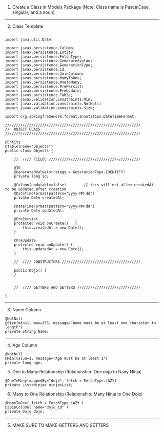 1. Create a Class in Models Package (Note: Class name is PascalCase, singular, and a noun)

-------

2. Class Template
```

import java.util.Date;

import javax.persistence.Column;
import javax.persistence.Entity;
import javax.persistence.FetchType;
import javax.persistence.GeneratedValue;
import javax.persistence.GenerationType;
import javax.persistence.Id;
import javax.persistence.JoinColumn;
import javax.persistence.ManyToOne;
import javax.persistence.OneToMany;
import javax.persistence.PrePersist;
import javax.persistence.PreUpdate;
import javax.persistence.Table;
import javax.validation.constraints.Min;
import javax.validation.constraints.NotNull;
import javax.validation.constraints.Size;

import org.springframework.format.annotation.DateTimeFormat;

//////////////////////////////////////////////////////////////
//	OBJECT CLASS
//////////////////////////////////////////////////////////////

@Entity
@Table(name="objects")
public class Objects {

	//	//// FIELDS //////////////////////////////////////////
	
	@Id
	@GeneratedValue(strategy = GenerationType.IDENTITY)
	private long id;
	
	@Column(updatable=false)		// this will not allow createdAt to be updated after creation
	@DateTimeFormat(pattern="yyyy-MM-dd")
	private Date createdAt;
	
	@DateTimeFormat(pattern="yyyy-MM-dd")
	private Date updatedAt;
	
	@PrePersist
	protected void onCreate()	{
		this.createdAt = new Date();
	}
	
	@PreUpdate
	protected void onUpdate() {
		this.updatedAt = new Date();
	}
	
	//	//// CONSTRUCTORS ////////////////////////////////////

	public Dojo() {
	}


	//	//// GETTERS AND SETTERS /////////////////////////////
	
}
```

---------------------------------

3. Name Column
```
@NotNull
@Size(min=1, max=255, message="name must be at least one character in length")
private String Name;
```

---------------------------------

4. Age Column
```
@NotNull
@Min(value=1, message="Age must be at least 1")
private long age;
```

5. One to Many Relationship (Relationship: One dojo to Nany Ninja)
```
@OneToMany(mappedBy="dojo", fetch = FetchType.LAZY)
private List<Ninja> ninjasList;
```

6. Many to One Relationship (Relationship: Many Ninja to One Dojo)
```
@ManyToOne( fetch = FetchType.LAZY )
@JoinColumn( name="dojo_id" )
private Dojo dojo;
```

----------------------------------

5. MAKE SURE TO MAKE GETTERS AND SETTERS